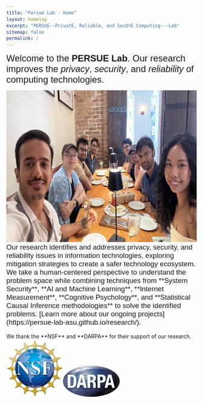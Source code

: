 ```yaml
---
title: "Persue Lab - Home"
layout: homelay
excerpt: "PERSUE--PrivatE, Reliable, and SecUrE Computing---Lab"
sitemap: false
permalink: /
---
```


<span style="font-size:18.0pt; font-family: Helvetica, Veranda, Lucida Console;"> Welcome to the **PERSUE Lab**. Our research improves the *privacy*, *security*, and *reliability* of computing technologies. </span>

<img src="img/team.jpg" alt="PERSUE Team" width="750" height="400">

<span style="font-size:14.0pt; font-family: Helvetica, Veranda, Lucida Console;">
Our research identifies and addresses privacy, security, and reliability issues in information technologies, exploring mitigation strategies to create a safer technology ecosystem. We take a human-centered perspective to understand the problem space while combining techniques from **System Security**, **AI and Machine Learning**, **Internet Measurement**, **Cognitive Psychology**, and **Statistical Causal Inference methodologies** to solve the identified problems. [Learn more about our ongoing projects](https://persue-lab-asu.github.io/research/).
</span>

</br>
</br>
<div>
    <span>
        We thank the **NSF** and **DARPA** for their support of our research.
    </span>
</br>
    <img src="img/nsf.png" alt="NSF" width="150"><img src="img/darpa.png" alt="DARPA" width="150">
</div>
